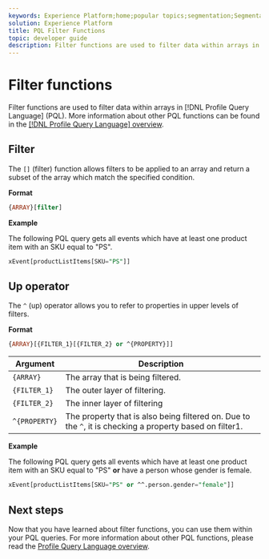 ```yaml
---
keywords: Experience Platform;home;popular topics;segmentation;Segmentation;Segmentation Service;pql;PQL;Profile Query Language;filter functions;filter;
solution: Experience Platform
title: PQL Filter Functions
topic: developer guide
description: Filter functions are used to filter data within arrays in Profile Query Language (PQL).
---
```


# Filter functions

Filter functions are used to filter data within arrays in [!DNL Profile Query Language] (PQL). More information about other PQL functions can be found in the [[!DNL Profile Query Language] overview](./overview.md).

## Filter 

The `[]` (filter) function allows filters to be applied to an array and return a subset of the array which match the specified condition. 

**Format**

```sql
{ARRAY}[filter]
```

**Example**

The following PQL query gets all events which have at least one product item with an SKU equal to "PS".

```sql
xEvent[productListItems[SKU="PS"]]
```

## Up operator

The `^` (up) operator allows you to refer to properties in upper levels of filters.

**Format**

```sql
{ARRAY}[{FILTER_1}[{FILTER_2} or ^{PROPERTY}]]
```

| Argument | Description |
| -------- | ----------- |
| `{ARRAY}` | The array that is being filtered. |
| `{FILTER_1}` | The outer layer of filtering. |
| `{FILTER_2}` | The inner layer of filtering |
| `^{PROPERTY}` | The property that is also being filtered on. Due to the `^`, it is checking a property based on filter1. |

**Example**

The following PQL query gets all events which have at least one product item with an SKU equal to "PS" **or** have a person whose gender is female.

```sql
xEvent[productListItems[SKU="PS" or ^^.person.gender="female"]]
```

## Next steps

Now that you have learned about filter functions, you can use them within your PQL queries. For more information about other PQL functions, please read the [Profile Query Language overview](./overview.md).  
